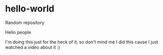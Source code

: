 # hello-world
Random repository

Hello people

I'm doing this just for the heck of it, so don't mind me
I did this cause I just watched a video about it
:)

